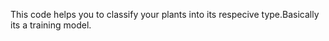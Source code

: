 This code helps you to classify your plants into its respecive type.Basically its a training model.
